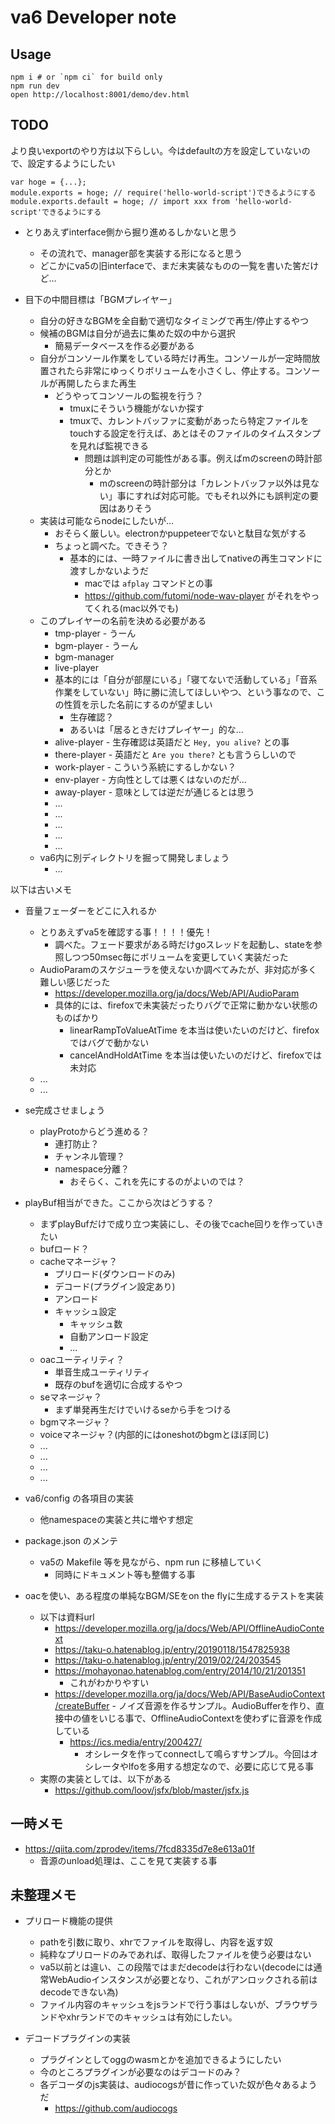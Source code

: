 # va6 Developer note

## Usage

```
npm i # or `npm ci` for build only
npm run dev
open http://localhost:8001/demo/dev.html
```

## TODO


より良いexportのやり方は以下らしい。今はdefaultの方を設定していないので、設定するようにしたい

```
var hoge = {...};
module.exports = hoge; // require('hello-world-script')できるようにする
module.exports.default = hoge; // import xxx from 'hello-world-script'できるようにする
```

- とりあえずinterface側から掘り進めるしかないと思う
    - その流れで、manager部を実装する形になると思う
    - どこかにva5の旧interfaceで、まだ未実装なものの一覧を書いた筈だけど…



- 目下の中間目標は「BGMプレイヤー」
    - 自分の好きなBGMを全自動で適切なタイミングで再生/停止するやつ
    - 候補のBGMは自分が過去に集めた奴の中から選択
        - 簡易データベースを作る必要がある
    - 自分がコンソール作業をしている時だけ再生。コンソールが一定時間放置されたら非常にゆっくりボリュームを小さくし、停止する。コンソールが再開したらまた再生
        - どうやってコンソールの監視を行う？
            - tmuxにそういう機能がないか探す
            - tmuxで、カレントバッファに変動があったら特定ファイルをtouchする設定を行えば、あとはそのファイルのタイムスタンプを見れば監視できる
                - 問題は誤判定の可能性がある事。例えばmのscreenの時計部分とか
                    - mのscreenの時計部分は「カレントバッファ以外は見ない」事にすれば対応可能。でもそれ以外にも誤判定の要因はありそう
    - 実装は可能ならnodeにしたいが…
        - おそらく厳しい。electronかpuppeteerでないと駄目な気がする
        - ちょっと調べた。できそう？
            - 基本的には、一時ファイルに書き出してnativeの再生コマンドに渡すしかないようだ
                - macでは `afplay` コマンドとの事
                - https://github.com/futomi/node-wav-player がそれをやってくれる(mac以外でも)
    - このプレイヤーの名前を決める必要がある
        - tmp-player - うーん
        - bgm-player - うーん
        - bgm-manager
        - live-player
        - 基本的には「自分が部屋にいる」「寝てないで活動している」「音系作業をしていない」時に勝に流してほしいやつ、という事なので、この性質を示した名前にするのが望ましい
            - 生存確認？
            - あるいは「居るときだけプレイヤー」的な…
        - alive-player - 生存確認は英語だと `Hey, you alive?` との事
        - there-player - 英語だと `Are you there?` とも言うらしいので
        - work-player - こういう系統にするしかない？
        - env-player - 方向性としては悪くはないのだが…
        - away-player - 意味としては逆だが通じるとは思う
        - ...
        - ...
        - ...
        - ...
        - ...
    - va6内に別ディレクトリを掘って開発しましょう
        - ...



以下は古いメモ



- 音量フェーダーをどこに入れるか
    - とりあえずva5を確認する事！！！！優先！
        - 調べた。フェード要求がある時だけgoスレッドを起動し、stateを参照しつつ50msec毎にボリュームを変更していく実装だった
    - AudioParamのスケジューラを使えないか調べてみたが、非対応が多く難しい感じだった
        - https://developer.mozilla.org/ja/docs/Web/API/AudioParam
        - 具体的には、firefoxで未実装だったりバグで正常に動かない状態のものばかり
            - linearRampToValueAtTime を本当は使いたいのだけど、firefoxではバグで動かない
            - cancelAndHoldAtTime を本当は使いたいのだけど、firefoxでは未対応
    - ...
    - ...



- se完成させましょう
    - playProtoからどう進める？
        - 連打防止？
        - チャンネル管理？
        - namespace分離？
            - おそらく、これを先にするのがよいのでは？


- playBuf相当ができた。ここから次はどうする？
    - まずplayBufだけで成り立つ実装にし、その後でcache回りを作っていきたい
    - bufロード？
    - cacheマネージャ？
        - プリロード(ダウンロードのみ)
        - デコード(プラグイン設定あり)
        - アンロード
        - キャッシュ設定
            - キャッシュ数
            - 自動アンロード設定
            - ...
    - oacユーティリティ？
        - 単音生成ユーティリティ
        - 既存のbufを適切に合成するやつ
    - seマネージャ？
        - まず単発再生だけでいけるseから手をつける
    - bgmマネージャ？
    - voiceマネージャ？(内部的にはoneshotのbgmとほぼ同じ)
    - ...
    - ...
    - ...
    - ...







- va6/config の各項目の実装
    - 他namespaceの実装と共に増やす想定



- package.json のメンテ
    - va5の Makefile 等を見ながら、npm run に移植していく
        - 同時にドキュメント等も整備する事












- oacを使い、ある程度の単純なBGM/SEをon the flyに生成するテストを実装
    - 以下は資料url
        - https://developer.mozilla.org/ja/docs/Web/API/OfflineAudioContext
        - https://taku-o.hatenablog.jp/entry/20190118/1547825938
        - https://taku-o.hatenablog.jp/entry/2019/02/24/203545
        - https://mohayonao.hatenablog.com/entry/2014/10/21/201351
            - これがわかりやすい
        - https://developer.mozilla.org/ja/docs/Web/API/BaseAudioContext/createBuffer
                - ノイズ音源を作るサンプル。AudioBufferを作り、直接中の値をいじる事で、OfflineAudioContextを使わずに音源を作成している
            - https://ics.media/entry/200427/
                - オシレータを作ってconnectして鳴らすサンプル。今回はオシレータやlfoを多用する想定なので、必要に応じて見る事
    - 実際の実装としては、以下がある
        - https://github.com/loov/jsfx/blob/master/jsfx.js



## 一時メモ


- https://qiita.com/zprodev/items/7fcd8335d7e8e613a01f
    - 音源のunload処理は、ここを見て実装する事




## 未整理メモ



- プリロード機能の提供
    - pathを引数に取り、xhrでファイルを取得し、内容を返す奴
    - 純粋なプリロードのみであれば、取得したファイルを使う必要はない
    - va5以前とは違い、この段階ではまだdecodeは行わない(decodeには通常WebAudioインスタンスが必要となり、これがアンロックされる前はdecodeできない為)
    - ファイル内容のキャッシュをjsランドで行う事はしないが、ブラウザランドやxhrランドでのキャッシュは有効にしたい。



- デコードプラグインの実装
    - プラグインとしてoggのwasmとかを追加できるようにしたい
    - 今のところプラグインが必要なのはデコードのみ？
    - 各デコーダのjs実装は、audiocogsが昔に作っていた奴が色々あるようだ
        - https://github.com/audiocogs












